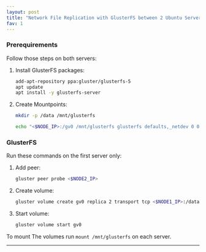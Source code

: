 ```yaml
---
layout: post
title: "Network File Replication with GlusterFS between 2 Ubuntu Servers"
fav: 1
---
```


### Prerequirements
Follow those steps on both servers:

1. Install GlusterFS packages:
   ```bash
   add-apt-repository ppa:gluster/glusterfs-5
   apt update
   apt install -y glusterfs-server
   ```
2. Create Mountpoints:
   ```bash
   mkdir -p /data /mnt/glusterfs
   
   echo "<$NODE_IP>:/gv0 /mnt/glusterfs glusterfs defaults,_netdev 0 0" >> /etc/fstab
   ```

### GlusterFS
Run these commands on the first server only:

1. Add peer:
   ```bash
   gluster peer probe <$NODE2_IP>
   ```
2. Create volume:
   ```bash
   gluster volume create gv0 replica 2 transport tcp <$NODE1_IP>:/data <$NODE2_IP>:/data force
   ```
3. Start volume:
   ```bash
   gluster volume start gv0
   ```

To mount The volumes run `mount /mnt/glusterfs` on each server.

---
